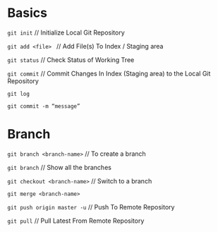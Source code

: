 # Basics
`git init`    // Initialize Local Git Repository

`git add <file> ` // Add File(s) To Index / Staging area

`git status`    // Check Status of Working Tree

`git commit`   // Commit Changes In Index (Staging area) to the Local Git Repository

`git log`

`git commit -m “message”`

# Branch
`git branch <branch-name>`                // To create a branch

`git branch`				                      // Show all the branches

`git checkout <branch-name>`		          // Switch to a branch


`git merge <branch-name>`

`git push origin master -u`   // Push To Remote Repository

`git pull`            // Pull Latest From Remote Repository
